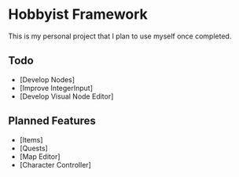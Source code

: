 # Hobbyist Framework

This is my personal project that I plan to use myself once completed.

## Todo
* [Develop Nodes]
* [Improve IntegerInput]
* [Develop Visual Node Editor]

## Planned Features
* [Items]
* [Quests]
* [Map Editor]
* [Character Controller]